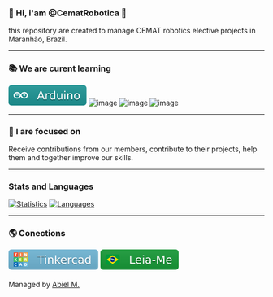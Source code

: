 ### 👋 Hi, i'am @CematRobotica 🤖
this repository are created to manage CEMAT robotics elective projects in Maranhão, Brazil.

-----

### 📚 We are curent learning
![Arduino](https://raw.githubusercontent.com/CematRobotica/CematRobotica/main/assets/badges/arduino.svg)
![image](https://img.shields.io/badge/Python-3776AB.svg?style=flat&logo=python&logoColor=yellow)
![image](https://img.shields.io/badge/C%2B%2B-00599Cs.svg?style=flat&logo=c%2B%2B&logoColor=white)
![image](https://img.shields.io/badge/C%23-239120.svg?style=flat&logo=c-sharp&logoColor=white)


-----

### 🏹 I are focused on
Receive contributions from our members, contribute to their projects, help them and together improve our skills.

-----

### Stats and Languages
[![Statistics](https://github-readme-stats.vercel.app/api?username=CematRobotica&theme=tokyonight)](https://github.com/CematRobotica/)
[![Languages](https://github-readme-stats.vercel.app/api/top-langs/?username=CematRobotica&hide=html&layout=compact&theme=tokyonight)](https://github.com/CematRobotica/)

-----

### 🌎 Conections
[![Profile on Tinkercad](https://raw.githubusercontent.com/CematRobotica/CematRobotica/main/assets/badges/tinkercad.svg)](https://tinkercad.com/users/0V9Q0fhb8qC-cematrobotica)
[![README.MD in Portuguese](https://raw.githubusercontent.com/CematRobotica/CematRobotica/main/assets/badges/leiame.svg)](https://github.com/CematRobotica)
<br>
<br>
Managed by [Abiel M.](https://www.github.com/paodelonga)